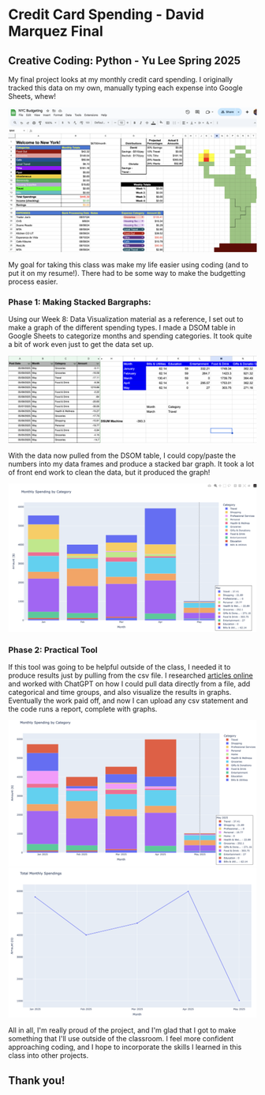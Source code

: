 # Credit Card Spending - David Marquez Final
## Creative Coding: Python - Yu Lee Spring 2025

My final project looks at my monthly credit card spending. I originally tracked this data on my own, manually typing each expense into Google Sheets, whew!

![NYC budgeting](NYC_budgeting_screenshot.png)


My goal for taking this class was make my life easier using coding (and to put it on my resume!). There had to be some way to make the budgetting process easier.

### Phase 1: Making Stacked Bargraphs:

Using our Week 8: Data Visualization material as a reference, I set out to make a graph of the different spending types. I made a DSOM table in Google Sheets to categorize months and spending categories. It took quite a bit of work even just to get the data set up.

![GSheet](tedious_csv_screenshot.png)

With the data now pulled from the DSOM table, I could copy/paste the numbers into my data frames and produce a stacked bar graph. It took a lot of front end work to clean the data, but it produced the graph!

![tedious bar](tedious_stacked_screenshot.png)

### Phase 2: Practical Tool

If this tool was going to be helpful outside of the class, I needed it to produce results just by pulling from the csv file. I researched [articles online](https://medium.com/@chanakapinfo/dealing-with-time-series-data-pandas-parse-dates-explained-5d7b28aa0f78) and worked with ChatGPT on how I could pull data directly from a file, add categorical and time groups, and also visualize the results in graphs. Eventually the work paid off, and now I can upload any csv statement and the code runs a report, complete with graphs.

![easy bar](easy_stacked_screenshot.png)
![easy line](easy_line_screenshot.png)


All in all, I'm really proud of the project, and I'm glad that I got to make something that I'll use outside of the classroom. I feel more confident approaching coding, and I hope to incorporate the skills I learned in this class into other projects.

## Thank you!

